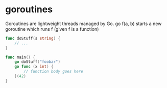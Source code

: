 # goroutines

Goroutines are lightweight threads managed by Go. go f(a, b) starts a new goroutine which runs f (given f is a function)

```go
func doStuff(s string) {
	// ...
}

func main() {
    go doStuff("foobar")
    go func (x int) {
        // function body goes here
    }(42)
}
```
